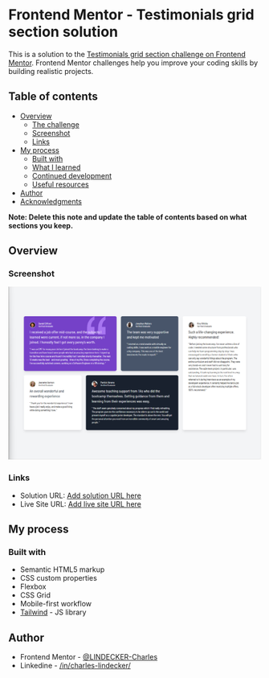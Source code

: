 # Frontend Mentor - Testimonials grid section solution

This is a solution to the [Testimonials grid section challenge on Frontend Mentor](https://www.frontendmentor.io/challenges/testimonials-grid-section-Nnw6J7Un7). Frontend Mentor challenges help you improve your coding skills by building realistic projects. 

## Table of contents

- [Overview](#overview)
  - [The challenge](#the-challenge)
  - [Screenshot](#screenshot)
  - [Links](#links)
- [My process](#my-process)
  - [Built with](#built-with)
  - [What I learned](#what-i-learned)
  - [Continued development](#continued-development)
  - [Useful resources](#useful-resources)
- [Author](#author)
- [Acknowledgments](#acknowledgments)

**Note: Delete this note and update the table of contents based on what sections you keep.**

## Overview

### Screenshot

![](./screen.png)

### Links

- Solution URL: [Add solution URL here](https://github.com/LINDECKER-Charles/FM-FourCard)
- Live Site URL: [Add live site URL here](https://fm-four-card-seven.vercel.app/)

## My process

### Built with

- Semantic HTML5 markup
- CSS custom properties
- Flexbox
- CSS Grid
- Mobile-first workflow
- [Tailwind](https://tailwindcss.com/docs/) - JS library

## Author

- Frontend Mentor - [@LINDECKER-Charles](https://www.frontendmentor.io/profile/LINDECKER-Charles)
- Linkedine - [/in/charles-lindecker/](https://www.linkedin.com/in/charles-lindecker/)


